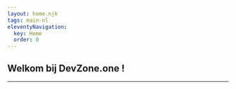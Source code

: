 ```yaml
---
layout: home.njk
tags: main-nl
eleventyNavigation:
  key: Home
  order: 0
---
```


## Welkom bij DevZone.one !

---
